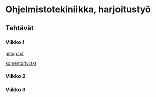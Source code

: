 # Ohjelmistotekiniikka, harjoitustyö
## Tehtävät
### Viikko 1
[gitlog.txt](https://github.com/Nuutti20K/ot-harjoitustyo/blob/master/laskarit/viikko1/gitlog.txt)

[komentorivi.txt](https://github.com/Nuutti20K/ot-harjoitustyo/blob/master/laskarit/viikko1/komentorivi.txt)

### Viikko 2

### Viikko 3
